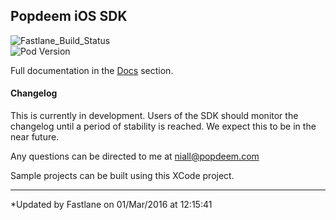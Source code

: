 ## Popdeem iOS SDK

![Fastlane_Build_Status](https://img.shields.io/badge/Build-Failing-red.svg)  
![Pod Version](https://img.shields.io/cocoapods/v/PopdeemSDK.svg)

Full documentation in the [Docs](https://github.com/Popdeem/Popdeem-SDK-iOS/tree/master/Docs "iOS Docs") section.

#### Changelog

This is currently in development. Users of the SDK should monitor the changelog until a period of stability is reached. We expect this to be in the near future.

Any questions can be directed to me at niall@popdeem.com

Sample projects can be built using this XCode project.

---
*Updated by Fastlane on 01/Mar/2016 at 12:15:41